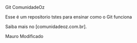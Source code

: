 Git ComunidadeOz

Esse é um repositorio tstes para ensinar como o Git funciona

Saiba mais no [comunidadeoz.com.br].

Mauro Modificado
